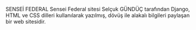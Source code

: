 SENSEİ FEDERAL
Sensei Federal sitesi Selçuk GÜNDÜÇ tarafından Django, HTML ve CSS dilleri kullanılarak yazılmış, dövüş ile alakalı bilgileri paylaşan bir web sitesidir.
